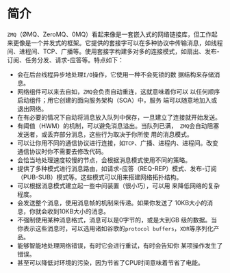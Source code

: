 # 简介

`ZMQ`（ØMQ、ZeroMQ、0MQ）看起来像是一套嵌入式的网络链接库，但工作起来更像是一个并发式的框架。它提供的套接字可以在多种协议中传输消息，如线程间、进程间、TCP、广播等。使用套接字构建多对多的连接模式，如扇出、发布-订阅、任务分发、请求-应答等。特点如下：

- 会在后台线程异步地处理`I/O`操作，它使用一种不会死锁的数 据结构来存储消息。
- 网络组件可以来去自如，`ZMQ`会负责自动重连，这就意味着你可以 以任何顺序启动组件；用它创建的面向服务架构（SOA）中，服务 端可以随意地加入或退出网络。
- 在有必要的情况下自动将消息放入队列中保存，一旦建立了连接就开始发送。
- 有阈值（HWM）的机制，可以避免消息溢出。当队列已满，` ZMQ`会自动阻塞发送者，或丢弃部分消息，这些行为取决于你所使 用的消息模式。
- 可以让你用不同的通信协议进行连接，如`TCP`、广播、进程内、进程间。改变通信协议时你不需要去修改代码。
- 会恰当地处理速度较慢的节点，会根据消息模式使用不同的策略。
- 提供了多种模式进行消息路由，如请求-应答（REQ-REP）模式、发布-订阅（PUB-SUB）模式等。这些模式可以用来搭建网络拓扑结构。
- 可以根据消息模式建立起一些中间装置（很小巧），可以用 来降低网络的复杂程度。
- 会发送整个消息，使用消息帧的机制来传递。如果你发送了 10KB大小的消息，你就会收到10KB大小的消息。
- 不强制使用某种消息格式，消息可以是0字节的，或是大到GB 级的数据。当你表示这些消息时，可以选用诸如谷歌的`protocol buffers`，`XDR`等序列化产品。
- 能够智能地处理网络错误，有时它会进行重试，有时会告知你 某项操作发生了错误。
- 甚至可以降低对环境的污染，因为节省了CPU时间意味着节省了电能。

